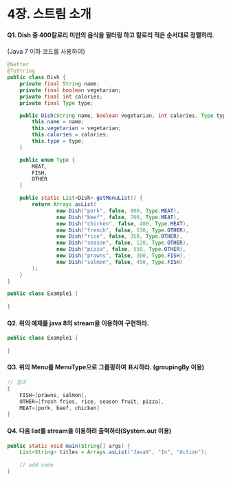 # 4장. 스트림 소개



#### Q1. Dish 중 400칼로리 미만의 음식을 필터링 하고 칼로리 적은 순서대로 정렬하라.

(Java 7 이하 코드를 사용하여)

```java
@Getter
@ToString
public class Dish {
    private final String name;
    private final boolean vegetarian;
    private final int calories;
    private final Type type;

    public Dish(String name, boolean vegetarian, int calories, Type type) {
        this.name = name;
        this.vegetarian = vegetarian;
        this.calories = calories;
        this.type = type;
    }

    public enum Type {
        MEAT,
        FISH,
        OTHER
    }

    public static List<Dish> getMenuList() {
        return Arrays.asList(
                new Dish("pork", false, 800, Type.MEAT),
                new Dish("beef", false, 700, Type.MEAT),
                new Dish("chicken", false, 400, Type.MEAT),
                new Dish("french", false, 530, Type.OTHER),
                new Dish("rice", false, 350, Type.OTHER),
                new Dish("season", false, 120, Type.OTHER),
                new Dish("pizza", false, 550, Type.OTHER),
                new Dish("prawns", false, 300, Type.FISH),
                new Dish("salmon", false, 450, Type.FISH)
        );
    }
}

```



```java
public class Example1 {
    
}
```



#### Q2. 위의 예제를 java 8의 stream을 이용하여 구현하라.

```java
public class Example1 {
    
}
```



#### Q3. 위의 Menu를 MenuType으로 그룹핑하여 표시하라. (groupingBy 이용)

```java
// 결과
{
    FISH=[prawns, salmon],
    OTHER=[fresh fries, rice, season fruit, pizza],
    MEAT=[pork, beef, chicken]
}
```



#### Q4. 다음 list를 stream을 이용하려 출력하라(System.out 이용)

```java
public static void main(String[] args) {
    List<String> titles = Arrays.asList("Java8", "In", "Action");
    
    // add code
}
```

